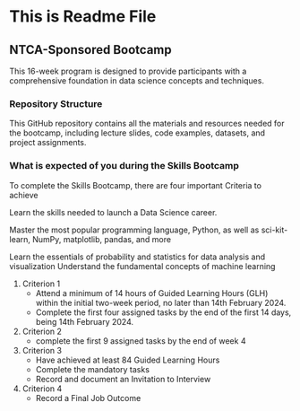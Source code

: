 # This is Readme File

## **NTCA-Sponsored Bootcamp**

This 16-week program is designed to provide participants with a comprehensive foundation in data science concepts and techniques.

### **Repository Structure**
This GitHub repository contains all the materials and resources needed for the bootcamp, including lecture slides, code examples, datasets, and project assignments.

### **What is expected of you during the Skills Bootcamp**
To complete the Skills Bootcamp, there are four important Criteria to achieve

Learn the skills needed to launch a Data Science career.

Master the most popular programming language, Python, as well as sci-kit-learn, NumPy, matplotlib, pandas, and more

Learn the essentials of probability and statistics for data analysis and visualization
Understand the fundamental concepts of machine learning

1. Criterion 1 
    - Attend a minimum of 14 hours of Guided Learning Hours (GLH) within the initial two-week period, no later than 14th February 2024.
    - Complete the first four assigned tasks by the end of the first 14 days, being 14th February 2024.
2. Criterion 2
    - complete the first 9 assigned tasks by the end of week 4
3. Criterion 3
    - Have achieved at least 84 Guided Learning Hours 
    - Complete the mandatory tasks
    - Record and document an Invitation to Interview
4. Criterion 4 
    - Record a Final Job Outcome
